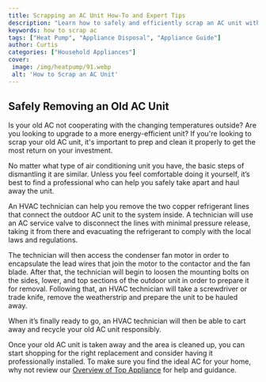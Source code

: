 ```yaml
---
title: Scrapping an AC Unit How-To and Expert Tips
description: "Learn how to safely and efficiently scrap an AC unit with expert tips and advice Find out what techniques you need to use for successful scrapping and removal"
keywords: how to scrap ac
tags: ["Heat Pump", "Appliance Disposal", "Appliance Guide"]
author: Curtis
categories: ["Household Appliances"]
cover: 
 image: /img/heatpump/91.webp
 alt: 'How to Scrap an AC Unit'
---
```

## Safely Removing an Old AC Unit 

Is your old AC not cooperating with the changing temperatures outside? Are you looking to upgrade to a more energy-efficient unit? If you're looking to scrap your old AC unit, it's important to prep and clean it properly to get the most return on your investment. 

No matter what type of air conditioning unit you have, the basic steps of dismantling it are similar. Unless you feel comfortable doing it yourself, it’s best to find a professional who can help you safely take apart and haul away the unit. 

An HVAC technician can help you remove the two copper refrigerant lines that connect the outdoor AC unit to the system inside. A technician will use an AC service valve to disconnect the lines with minimal pressure release, taking it from there and evacuating the refrigerant to comply with the local laws and regulations.

The technician will then access the condenser fan motor in order to encapsulate the lead wires that join the motor to the contactor and the fan blade. After that, the technician will begin to loosen the mounting bolts on the sides, lower, and top sections of the outdoor unit in order to prepare it for removal. Following that, an HVAC technician will take a screwdriver or trade knife, remove the weatherstrip and prepare the unit to be hauled away.

When it’s finally ready to go, an HVAC technician will then be able to cart away and recycle your old AC unit responsibly. 

Once your old AC unit is taken away and the area is cleaned up, you can start shopping for the right replacement and consider having it professionally installed. To make sure you find the ideal AC for your home, why not review our [Overview of Top Appliance](./pages/appliance-overview) for help and guidance.
